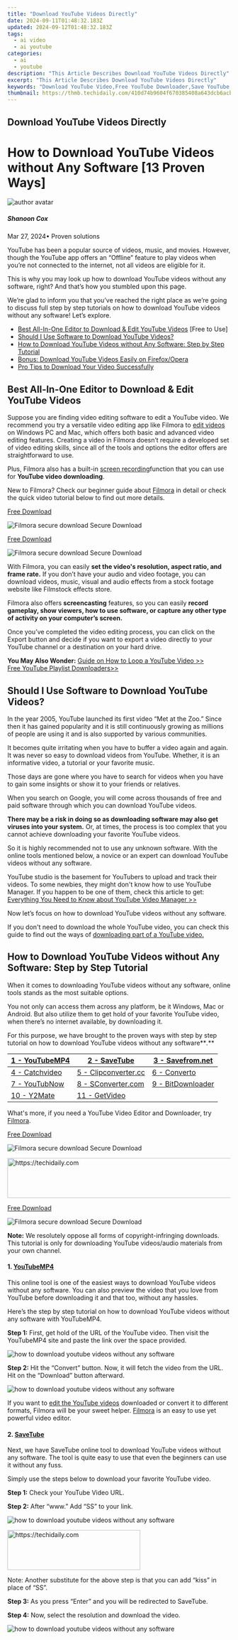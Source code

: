 ```yaml
---
title: "Download YouTube Videos Directly"
date: 2024-09-11T01:48:32.183Z
updated: 2024-09-12T01:48:32.183Z
tags:
  - ai video
  - ai youtube
categories:
  - ai
  - youtube
description: "This Article Describes Download YouTube Videos Directly"
excerpt: "This Article Describes Download YouTube Videos Directly"
keywords: "Download YouTube Video,Free YouTube Downloader,Save YouTube Clips,Extract YouTube Trailers,Get YouTube Content,Export YouTube Streams,Pull YouTube Videos"
thumbnail: https://thmb.techidaily.com/410d74b9604f670385408a643dcb6acbafd048141ccf91d45ea026a8c7847004.jpg
---
```


## Download YouTube Videos Directly

# How to Download YouTube Videos without Any Software \[13 Proven Ways\]

![author avatar](https://images.wondershare.com/filmora/article-images/shannon-cox.jpg)

##### Shanoon Cox

 Mar 27, 2024• Proven solutions

YouTube has been a popular source of videos, music, and movies. However, though the YouTube app offers an “Offline” feature to play videos when you’re not connected to the internet, not all videos are eligible for it.

This is why you may look up how to download YouTube videos without any software, right? And that’s how you stumbled upon this page.

We’re glad to inform you that you’ve reached the right place as we’re going to discuss full step by step tutorials on how to download YouTube videos without any software! Let’s explore.

* [Best All-In-One Editor to Download & Edit YouTube Videos](#best) \[Free to Use\]
* [Should I Use Software to Download YouTube Videos?](#part1)
* [How to Download YouTube Videos without Any Software: Step by Step Tutorial](#part2)
* [Bonus: Download YouTube Videos Easily on Firefox/Opera](#part3)
* [Pro Tips to Download Your Video Successfully](#part4)

## Best All-In-One Editor to Download & Edit YouTube Videos

Suppose you are finding video editing software to edit a YouTube video. We recommend you try a versatile video editing app like Filmora to [edit videos](https://tools.techidaily.com/wondershare/filmora/download/) on Windows PC and Mac, which offers both basic and advanced video editing features. Creating a video in Filmora doesn’t require a developed set of video editing skills, since all of the tools and options the editor offers are straightforward to use.

Plus, Filmora also has a built-in [screen recording](https://tools.techidaily.com/wondershare/filmora/download/)function that you can use for **YouTube video downloading**.

New to Filmora? Check our beginner guide about [Filmora](https://tools.techidaily.com/wondershare/filmora/download/) in detail or check the quick video tutorial below to find out more details.

[Free Download](https://tools.techidaily.com/wondershare/filmora/download/)

![Filmora secure download](https://images.wondershare.com/filmora/images/store/secure.png) Secure Download

[Free Download](https://tools.techidaily.com/wondershare/filmora/download/)

![Filmora secure download](https://images.wondershare.com/filmora/images/store/secure.png) Secure Download

With Filmora, you can easily **set the video's resolution, aspect ratio, and frame rate.** If you don’t have your audio and video footage, you can download videos, music, visual and audio effects from a stock footage website like Filmstock effects store.

Filmora also offers **screencasting** features, so you can easily **record gameplay, show viewers, how to use software, or capture any other type of activity on your computer’s screen.**

Once you’ve completed the video editing process, you can click on the Export button and decide if you want to export a video directly to your YouTube channel or a destination on your hard drive.

**You May Also Wonder:**
[Guide on How to Loop a YouTube Video >>](https://tools.techidaily.com/wondershare/filmora/download/)  
[Free YouTube Playlist Downloaders>>](https://tools.techidaily.com/wondershare/filmora/download/)

## Should I Use Software to Download YouTube Videos?

In the year 2005, YouTube launched its first video “Met at the Zoo.” Since then it has gained popularity and it is still continuously growing as millions of people are using it and is also supported by various communities.

It becomes quite irritating when you have to buffer a video again and again. It was never so easy to download videos from YouTube. Whether, it is an informative video, a tutorial or your favorite music.

Those days are gone where you have to search for videos when you have to gain some insights or show it to your friends or relatives.

When you search on Google, you will come across thousands of free and paid software through which you can download YouTube videos.

**There may be a risk in doing so as downloading software may also get viruses into your system.** Or, at times, the process is too complex that you cannot achieve downloading your favorite YouTube videos.

So it is highly recommended not to use any unknown software. With the online tools mentioned below, a novice or an expert can download YouTube videos without any software.

YouTube studio is the basement for YouTubers to upload and track their videos. To some newbies, they might don't know how to use YouTube Manager. If you happen to be one of them, check this article to get: [Everything You Need to Know about YouTube Video Manager >>](https://tools.techidaily.com/wondershare/filmora/download/)

Now let’s focus on how to download YouTube videos without any software.

If you don't need to download the whole YouTube video, you can check this guide to find out the ways of [downloading part of a YouTube video.](https://tools.techidaily.com/wondershare/filmora/download/)

## How to Download YouTube Videos without Any Software: Step by Step Tutorial

When it comes to downloading YouTube videos without any software, online tools stands as the most suitable options.

You not only can access them across any platform, be it Windows, Mac or Android. But also utilize them to get hold of your favorite YouTube video, when there’s no internet available, by downloading it.

For this purpose, we have brought to the proven ways with step by step tutorial on how to download YouTube videos without any software**_._**

| [1 - YouTubeMP4](#1) | [2 - SaveTube](#2)         | [3 - Savefrom.net](#3)  |
| -------------------- | -------------------------- | ----------------------- |
| [4 - Catchvideo](#4) | [5 - Clipconverter.cc](#5) | [6 - Converto](#6)      |
| [7 - YouTubNow](#7)  | [8 - SConverter.com](#8)   | [9 - BitDownloader](#9) |
| [10 - Y2Mate](#10)   | [11 - GetVideo](#11)       | [](#)                   |

What's more, if you need a YouTube Video Editor and Downloader, try [Filmora](https://tools.techidaily.com/wondershare/filmora/download/).

[Free Download](https://tools.techidaily.com/wondershare/filmora/download/)

![Filmora secure download](https://images.wondershare.com/filmora/images/store/secure.png) Secure Download





<!-- affiliate ads begin -->
<a href="https://unicoeye.pxf.io/c/5597632/2134228/18498" target="_top" id="2134228">
  <img src="//a.impactradius-go.com/display-ad/18498-2134228" border="0" alt="https://techidaily.com" width="728" height="90"/>
</a>
<img height="0" width="0" src="https://unicoeye.pxf.io/i/5597632/2134228/18498" style="position:absolute;visibility:hidden;" border="0" />
<!-- affiliate ads end -->




[Free Download](https://tools.techidaily.com/wondershare/filmora/download/)

![Filmora secure download](https://images.wondershare.com/filmora/images/store/secure.png) Secure Download

**Note:** We resolutely oppose all forms of copyright-infringing downloads. This tutorial is only for downloading YouTube videos/audio materials from your own channel.

#### 1. [YouTubeMP4](https://youtubemp4.to/)

This online tool is one of the easiest ways to download YouTube videos without any software. You can also preview the video that you love from YouTube before downloading it and that too, without any hassles.

Here’s the step by step tutorial on how to download YouTube videos without any software with YouTubeMP4.

**Step 1:** First, get hold of the URL of the YouTube video. Then visit the YouTubeMP4 site and paste the link over the space provided.

![how to download youtube videos without any software](https://images.wondershare.com/filmora/youtubemp4-1.jpg)

**Step 2:** Hit the “Convert” button. Now, it will fetch the video from the URL. Hit on the “Download” button afterward.

![how to download youtube videos without any software](https://images.wondershare.com/filmora/youtubemp4-2.jpg)

If you want to [edit the YouTube videos](https://tools.techidaily.com/wondershare/filmora/download/) downloaded or convert it to different formats, Filmora will be your sweet helper. [Filmora](https://tools.techidaily.com/wondershare/filmora/download/) is an easy to use yet powerful video editor.

#### 2. [SaveTube](https://ssyoutube.com/en33/youtube-video-downloader)

Next, we have SaveTube online tool to download YouTube videos without any software. The tool is quite easy to use that even the beginners can use it without any fuss.

Simply use the steps below to download your favorite YouTube video.

**Step 1:** Check your YouTube Video URL.

**Step 2:** After “www.” Add “SS” to your link.

![how to download youtube videos without any software](https://images.wondershare.com/filmora/savetube-1.jpg)





<!-- affiliate ads begin -->
<a href="https://aligracehair.sjv.io/c/5597632/2135356/19272" target="_top" id="2135356">
  <img src="//a.impactradius-go.com/display-ad/19272-2135356" border="0" alt="https://techidaily.com" width="300" height="90"/>
</a>
<img height="0" width="0" src="https://aligracehair.sjv.io/i/5597632/2135356/19272" style="position:absolute;visibility:hidden;" border="0" />
<!-- affiliate ads end -->




Note: Another substitute for the above step is that you can add “kiss” in place of “SS”.

**Step 3:** As you press “Enter” and you will be redirected to SaveTube.

**Step 4:** Now, select the resolution and download the video.

![how to download youtube videos without any software](https://images.wondershare.com/filmora/savetube-3.jpg)





<!-- affiliate ads begin -->
<span id="1542129">
					<video width="864" height="1152" style="cursor:pointer"
           poster="//a.impactradius-go.com/display-clicktoplayimage/1542129.png"
           onclick="if(!this.playClicked){this.play();this.setAttribute('controls',true);this.playClicked=true;}">
	   <source src="//a.impactradius-go.com/display-ad/16836-1542129">
	   <img src="//a.impactradius-go.com/display-clicktoplayimage/1542129.png" style="border: none; height: 100%; width: 100%; object-fit: contain">
	</video>
	<div style="width:540px;text-align:center"><a href="javascript:window.open(decodeURIComponent('https%3A%2F%2F25home.pxf.io%2Fc%2F5597632%2F1542129%2F16836'), '_blank');void(0);">Click here</a></div>
</span>
<img height="0" width="0" src="https://imp.pxf.io/i/5597632/1542129/16836" style="position:absolute;visibility:hidden;" border="0" />
<!-- affiliate ads end -->




If you want to edit downloaded videos or convert it to different formats, Filmora will be you sweet helper. Filmora is an easy to use yet powerful video editor.

#### 3. [Savefrom.net](https://en.savefrom.net/1-youtube-video-downloader-430/)

Savefrom.net is yet another free tool with which you can directly download YouTube videos.

It also supports websites like Daily Motion, Facebook and Vimeo.

This is one of the best things you will come across. By using Savefrom.net helper add-ons you can easily download YouTube videos.

**Step 1:** Just add the plugin to your web browser. Visit the official site and tap Add to Chrome, then under your videos, you can see the download button.

![how to download youtube videos without any software](https://images.wondershare.com/filmora/savefromnet-1.jpg)





<!-- affiliate ads begin -->
<a href="https://ephamedtechinc.pxf.io/c/5597632/2120862/26400?prodsku=Saturn" target="_top" id="2120862">
  <img src="//a.impactradius-go.com/display-ad/26400-2120862" border="0" alt="https://techidaily.com" width="728" height="90"/>
</a>
<img height="0" width="0" src="https://ephamedtechinc.pxf.io/i/5597632/2120862/26400?prodsku=Saturn" style="position:absolute;visibility:hidden;" border="0" />
<!-- affiliate ads end -->




**Step 2:** Once you have installed the plugin, restart the browser for seeing the Download button.

![how to download youtube videos without any software](https://images.wondershare.com/filmora/savefromnet-2.jpg)

If you want to edit downloaded videos or convert it to different formats, Filmora will be your sweet helper. Filmora is an easy to use yet powerful video editor.

Try Filmora to Download and Edit YouTube Video for Free!

[**Filmora YouTube Video Editor**](https://tools.techidaily.com/wondershare/filmora/download/) is an expert in creating and editing videos for all YouTubers. You can use the built-in screen recorder to download YouTube videos and add cool visual effects and popular emojis to re-edit your video. Then you can upload to YouTube directly and gain more views!

[Download and Edit YouTube Videos](https://tools.techidaily.com/wondershare/filmora/download/) [Download and Edit YouTube Videos](https://tools.techidaily.com/wondershare/filmora/download/) [Download and Edit YouTube Videos](https://tools.techidaily.com/wondershare/filmora/download/) [Learn More >](https://tools.techidaily.com/wondershare/filmora/download/)

#### 4. [Catchvideo](https://catchvideo.net/)

Last but not least, you can also make use of Catchvideo. It is one of the best online Youtube video downloading websites. For using this, you will have to follow the steps mentioned below:

**Step 1:** Copy the URL of the video to be downloaded.

**Step 2:** Paste the URL into the site's bar.

**Step 3:** Select the video quality.

![how to download youtube videos without any software](https://images.wondershare.com/filmora/catchvideo-3.jpg)

**Step 4:** On top of the page, you will be seeing the Quick Download button, press that or Press Catch.

If you want to edit downloaded videos or convert it to different formats, Filmora will be you sweet helper. Filmora is an easy to use yet powerful video editor.

#### 5. [Clipconverter.cc](https://www.clipconverter.cc/)

Clipconverter.cc to help you download the Youtube videos without much ado. With the help of this tool, you can also convert the “to be downloaded” file in other formats too.

You simply need to follow the tutorial below to download YouTube videos without any software.

**Step 1:** Check your YouTube Video URL.

![how to download youtube videos without any software](https://images.wondershare.com/filmora/clipconverter-1.jpg)

**Step 2:** Copy and Paste it in ClipConvertor.cc

**Step 3:** You can easily select the format in which you want your video to be downloaded. It can be AVI, M4A or even MP3 (as you can see in the screenshot above). After you have chosen the format, click on Continue.

![how to download youtube videos without any software](https://images.wondershare.com/filmora/clipconverter-3.jpg)





<!-- affiliate ads begin -->
<a href="https://aligracehair.sjv.io/c/5597632/2135369/19272" target="_top" id="2135369">
  <img src="//a.impactradius-go.com/display-ad/19272-2135369" border="0" alt="https://techidaily.com" width="300" height="90"/>
</a>
<img height="0" width="0" src="https://aligracehair.sjv.io/i/5597632/2135369/19272" style="position:absolute;visibility:hidden;" border="0" />
<!-- affiliate ads end -->




**Step 4:** Now you can select the resolution in which the file has to be downloaded and press Start.

![how to download youtube videos without any software](https://images.wondershare.com/filmora/clipconverter-4.jpg)

**Step 5:** Press Download

![how to download youtube videos without any software](https://images.wondershare.com/filmora/clipconverter-5.jpg)

If you want to edit downloaded videos or convert it to different formats, Filmora will be your sweet helper. Filmora is an easy to use yet powerful video editor.

[Free Download](https://tools.techidaily.com/wondershare/filmora/download/)

![Filmora secure download](https://images.wondershare.com/filmora/images/store/secure.png) Secure Download

[Free Download](https://tools.techidaily.com/wondershare/filmora/download/)

![Filmora secure download](https://images.wondershare.com/filmora/images/store/secure.png) Secure Download





<!-- affiliate ads begin -->
<span id="1531879">
					<video width="864" height="1536" style="cursor:pointer"
           poster="//a.impactradius-go.com/display-clicktoplayimage/1531879.png"
           onclick="if(!this.playClicked){this.play();this.setAttribute('controls',true);this.playClicked=true;}">
	   <source src="//a.impactradius-go.com/display-ad/16446-1531879">
	   <img src="//a.impactradius-go.com/display-clicktoplayimage/1531879.png" style="border: none; height: 100%; width: 100%; object-fit: contain">
	</video>
	<div style="width:540px;text-align:center"><a href="javascript:window.open(decodeURIComponent('https%3A%2F%2Flaganoo.pxf.io%2Fc%2F5597632%2F1531879%2F16446'), '_blank');void(0);">Click here</a></div>
</span>
<img height="0" width="0" src="https://imp.pxf.io/i/5597632/1531879/16446" style="position:absolute;visibility:hidden;" border="0" />
<!-- affiliate ads end -->




#### 6. [Converto](https://www.converto.io/en)

Holding the 3rd spot, Converto is the next online tool to download YouTube videos without any software. It not only enables you to download your favorite YouTube videos. But, you can also watch or listen to them over your mobile devices as per your needs.

With this tool, you can easily download your YouTube video into MP4, MP3 or GIF file format.

Moreover, with an easy to perform the process, you can seamlessly download videos in the said file formats, that too, in high quality.

What’s more? Well, this tool offers you the functionality to edit filename, ID3 tags prior to downloading the file.

Furthermore, you can even select the output quality of the YouTube video with the help of the ‘Settings’ button.

Let’s understand how to download YouTube videos without any software with Converto.

**Step 1:** Head to YouTube and copy the URL of the video. Now, on the Converto website, paste the link into the conversion box.

**Step 2:** Next, select the file format for the downloaded file, for instance, MP4 and then hit the “Convert” button.

![how to download youtube videos without any software](https://images.wondershare.com/filmora/converto-2.jpg)





<!-- affiliate ads begin -->
<a href="https://aligracehair.sjv.io/c/5597632/2135368/19272" target="_top" id="2135368">
  <img src="//a.impactradius-go.com/display-ad/19272-2135368" border="0" alt="https://techidaily.com" width="250" height="90"/>
</a>
<img height="0" width="0" src="https://aligracehair.sjv.io/i/5597632/2135368/19272" style="position:absolute;visibility:hidden;" border="0" />
<!-- affiliate ads end -->




**Step 3:** Lastly, hit on the ‘Click here’ link and you’re YouTube video will be download to your device storage.

If you want to edit downloaded videos or convert it to different formats, Filmora will be you sweet helper. Filmora is an easy to use yet powerful video editor.

![filmora box](https://images.wondershare.com/filmora/banner/filmora-latest-product-box.png)

Filmora Video Editor

#### Create AI-Generated Video with [Filmora](https://tools.techidaily.com/wondershare/filmora/download/)

Filmora Discord video editor offers a ChatGPT plug-in and AI tools to enhance your creative vision. Make your idea into reality.

[Try It Free](https://tools.techidaily.com/wondershare/filmora/download/) [Try It Free](https://tools.techidaily.com/wondershare/filmora/download/) [Try It Free](https://tools.techidaily.com/wondershare/filmora/download/) [Learn More >](https://tools.techidaily.com/wondershare/filmora/download/)

#### 7. [YouTubNow](https://savesubs.com/sites/download-youtubnow-videos)

A yet another interesting online tool to download YouTube videos without any software is YouTubNow. With this tool, you can download videos and have the privilege to convert them to a soundtrack (supported file formats for conversion are MP3, M4A and WebM).

Moreover, it enables you to watch movies, sports videos available on YouTube, or even listen to music, right from the interface of the site.

Now, if you don’t have access to the URL of the YouTube video, simply search for the video's name. It will bring up all related results quickly.

Here’s a quick stepwise tutorial on downloading YouTube videos without any software with YouTubNow.

**Step 1:** Visit the YouTubNow website and then paste the YouTube video URL into the input box.

**Note:** Alternatively, punch in the name of the YouTube video and hit “Search”. It will bring up all the relevant results from YouTube. Simply pick the required video and proceed further.

**Step 2:** Next, from the drop-down menu available besides the video thumbnail, opt for the file format you require, say, MP4\. Lastly, push the “Download” button and within a short span of time, YouTube video will be downloaded to your storage.

![how to download youtube videos without any software](https://images.wondershare.com/filmora/youtubnow-2.jpg)





<!-- affiliate ads begin -->
<a href="https://aidotcom.pxf.io/c/5597632/2129043/19576" target="_top" id="2129043">
  <img src="//a.impactradius-go.com/display-ad/19576-2129043" border="0" alt="https://techidaily.com" width="728" height="90"/>
</a>
<img height="0" width="0" src="https://aidotcom.pxf.io/i/5597632/2129043/19576" style="position:absolute;visibility:hidden;" border="0" />
<!-- affiliate ads end -->




If you want to edit downloaded videos or convert it to different formats, Filmora will be your sweet helper. Filmora is an easy to use yet powerful video editor.

#### 8. [SConverter.com](https://sconverter.com)

When it comes to downloading YouTube videos without any software, SConverter.com is one of the best online tools. This can help you get your video downloaded and converted to the common formats.

It works and provides you the best results without compromising the quality. Along with offering free service, it lets you download unlimited videos. This is one of the best options to have when you wish to download YouTube videos without any software.

Here is how it works.

**Step 1:** Firstly, visit the YouTube website and play the song/video/movie that you wish to download. While the video is playing, tap on the address bar and the URL of the video will get highlighted as blue. Copy that link now.

![how to download youtube videos without any software](https://images.wondershare.com/filmora/sconverter-1.jpg)





<!-- affiliate ads begin -->
<a href="https://bluettius.sjv.io/c/5597632/2139107/17108" target="_top" id="2139107">
  <img src="//a.impactradius-go.com/display-ad/17108-2139107" border="0" alt="https://techidaily.com" width="250" height="90"/>
</a>
<img height="0" width="0" src="https://bluettius.sjv.io/i/5597632/2139107/17108" style="position:absolute;visibility:hidden;" border="0" />
<!-- affiliate ads end -->




**Step 2:** Now, go to the SConverter.com website and paste the link on the provided space for it. Hit on “Start” right after pasting the link given just beside the box.

![how to download youtube videos without any software](https://images.wondershare.com/filmora/sconverter-2.jpg)

**Step 3:** You will notice the list of resolution options as well as formats. Choose a suitable one and hit “Download”.

![how to download youtube videos without any software](https://images.wondershare.com/filmora/sconverter-3.jpg)





<!-- affiliate ads begin -->
<a href="https://aligracehair.sjv.io/c/5597632/2115937/19272" target="_top" id="2115937">
  <img src="//a.impactradius-go.com/display-ad/19272-2115937" border="0" alt="https://techidaily.com" width="728" height="90"/>
</a>
<img height="0" width="0" src="https://aligracehair.sjv.io/i/5597632/2115937/19272" style="position:absolute;visibility:hidden;" border="0" />
<!-- affiliate ads end -->




**Step 4:** From the pop-up that comes, you can choose from the two options namely, “Fast Download” and “Direct Link”. The downloading will be initiated now and you are good to go.

![how to download youtube videos without any software](https://images.wondershare.com/filmora/sconverter-4.jpg)

If you want to edit downloaded videos or convert it to different formats, Filmora will be you sweet helper. Filmora is an easy to use yet powerful video editor.

#### 9. [BitDownloader – Free Online Video Downloader](https://bitdownloader.com)

The next YouTube downloader is by BitDownloader.

This online medium lets the users downloading videos not just from YouTube but other websites too like Vimeo, Facebook, Instagram, etc.

Also, if you want a video without sound, this online downloader has the option for the same too.

This free website is completely safe and reliable to use and you can easily get your favorite video with you when your priority is to download YouTube videos without any software.

Let’s get to know about how you can download YouTube videos with BitDownloader.

**Step 1:** There is little to no dissimilarity that has the steps of this tool and the aforementioned one. Just visit YouTube to get the link of the video copied as the first step.

**Step 2:** Now, get to the official website of this online platform and paste the link in the search box. Either press the Enter key on keyboard or tap the “Download” button.

![how to download youtube videos without any software](https://images.wondershare.com/filmora/bitdownloader.jpg)





<!-- affiliate ads begin -->
<a href="https://wigfever.sjv.io/c/5597632/2014853/22899" target="_top" id="2014853">
  <img src="//a.impactradius-go.com/display-ad/22899-2014853" border="0" alt="https://techidaily.com" width="320" height="90"/>
</a>
<img height="0" width="0" src="https://wigfever.sjv.io/i/5597632/2014853/22899" style="position:absolute;visibility:hidden;" border="0" />
<!-- affiliate ads end -->




**Step 3:** Multiple formats and quality for the videos will be shown to you. You can right-click on the “Download” button and select “Save As/Download” to get the video.

![how to download youtube videos without any software](https://images.wondershare.com/filmora/bitdownloader-3.jpg)





<!-- affiliate ads begin -->
<a href="https://wigfever.sjv.io/c/5597632/2005184/22899" target="_top" id="2005184">
  <img src="//a.impactradius-go.com/display-ad/22899-2005184" border="0" alt="https://techidaily.com" width="300" height="90"/>
</a>
<img height="0" width="0" src="https://wigfever.sjv.io/i/5597632/2005184/22899" style="position:absolute;visibility:hidden;" border="0" />
<!-- affiliate ads end -->




If you want to edit downloaded videos or convert it to different formats, Filmora will be your sweet helper. Filmora is an easy to use yet powerful video editor.

#### 10. [Y2Mate YouTube Download](https://en.y2mate.is/134/)

Here is the next downloader tool that can assist you in getting the download job done. This tool claims to have an ad-free experience and allow you to download unlimited videos. Numerous quality presets and formats are provided on this website.

All in all, it can be considered one of the convenient ways to download YouTube videos sans software.

**Step 1:** To start, get the URL of the video in your download wish-list from YouTube.

**Step 2:** Once you copy the link, open YouTube Download in another tab and paste the link followed by tapping on “Search”.

**Step 3:** A few options for quality and resolution will be listed. Tap on “Generate Link” beside the suitable option.

![y2mate](https://images.wondershare.com/filmora/article-images/2022/12/y2mate-online-downloader.jpg)





<!-- affiliate ads begin -->
<a href="https://bluettiit.sjv.io/c/5597632/2114265/17093" target="_top" id="2114265">
  <img src="//a.impactradius-go.com/display-ad/17093-2114265" border="0" alt="https://techidaily.com" width="728" height="90"/>
</a>
<img height="0" width="0" src="https://bluettiit.sjv.io/i/5597632/2114265/17093" style="position:absolute;visibility:hidden;" border="0" />
<!-- affiliate ads end -->




**Step 4:** Lastly, hit on “Download” and you will get your video.

If you want to edit downloaded videos or convert it to different formats, Filmora will be you sweet helper. Filmora is an easy to use yet powerful video editor.

#### 11. [GetVideo](https://getvideo.tv/)

The last that we would like to introduce when you have to download YouTube videos without software will be GetVideo.

As the name suggests, you can easily get your video and in the formats including MP4, WEBM, 3GPP, etc. 480p, HD, Full HD, and Ultra HD are supported with this online downloader.

With the help of this tool, you will get your video in no minutes.

**Step 1:** Start with opening YouTube on your PC. Then, go for the video clip to be downloaded and copy the URL showing in the address bar.

**Step 2:** Now, go to this online video downloader’s website and paste the same link in the box.

![how to download youtube videos without any software](https://images.wondershare.com/filmora/get-video-2.jpg)

**Step 3:** Tap on “Download” and you will be able to see the quality option. Next, tap on “Download Video” and that is about it.

![how to download youtube videos without any software](https://images.wondershare.com/filmora/get-video-3.jpg)





<!-- affiliate ads begin -->
<a href="https://aligracehair.sjv.io/c/5597632/2115941/19272" target="_top" id="2115941">
  <img src="//a.impactradius-go.com/display-ad/19272-2115941" border="0" alt="https://techidaily.com" width="125" height="90"/>
</a>
<img height="0" width="0" src="https://aligracehair.sjv.io/i/5597632/2115941/19272" style="position:absolute;visibility:hidden;" border="0" />
<!-- affiliate ads end -->




If you want to edit downloaded videos or convert it to different formats, Filmora will be your sweet helper. [Filmora](https://tools.techidaily.com/wondershare/filmora/download/) is an easy to use yet powerful video editor.

[Free Download](https://tools.techidaily.com/wondershare/filmora/download/)

![Filmora secure download](https://images.wondershare.com/filmora/images/store/secure.png) Secure Download

[Free Download](https://tools.techidaily.com/wondershare/filmora/download/)

![Filmora secure download](https://images.wondershare.com/filmora/images/store/secure.png) Secure Download

**You may also like:** [YouTube Outro Complete Guide \[+Best Makers & Free Templates\] >>](https://tools.techidaily.com/wondershare/filmora/download/)





<!-- affiliate ads begin -->
<span id="1982462">
					<video width="576" height="240" style="cursor:pointer"
           poster="//a.impactradius-go.com/display-clicktoplayimage/1982462.png"
           onclick="if(!this.playClicked){this.play();this.setAttribute('controls',true);this.playClicked=true;}">
	   <source src="//a.impactradius-go.com/display-ad/22993-1982462">
	   <img src="//a.impactradius-go.com/display-clicktoplayimage/1982462.png" style="border: none; height: 100%; width: 100%; object-fit: contain">
	</video>
	<div style="width:360px;text-align:center"><a href="javascript:window.open(decodeURIComponent('https%3A%2F%2Fhomestyler.sjv.io%2Fc%2F5597632%2F1982462%2F22993'), '_blank');void(0);">Click here</a></div>
</span>
<img height="0" width="0" src="https://imp.pxf.io/i/5597632/1982462/22993" style="position:absolute;visibility:hidden;" border="0" />
<!-- affiliate ads end -->




## Bonus: Download YouTube Videos Easily on Firefox/Opera

Without installing any software, you can also use add-ons for downloading YouTube videos without any software.





<!-- affiliate ads begin -->
<a href="https://ephamedtechinc.pxf.io/c/5597632/2137214/26400" target="_top" id="2137214">
  <img src="//a.impactradius-go.com/display-ad/26400-2137214" border="0" alt="https://techidaily.com" width="728" height="90"/>
</a>
<img height="0" width="0" src="https://ephamedtechinc.pxf.io/i/5597632/2137214/26400" style="position:absolute;visibility:hidden;" border="0" />
<!-- affiliate ads end -->




### For Firefox

**Step 1:** Click on the green download button, and your extension will be downloaded.

![how to download youtube videos without any software for firefox](https://images.wondershare.com/filmora/youtube-download-firefox.jpg)

**Step 2:** Now, whenever you select the video on YouTube, a download button will appear, and click on that and your video will be downloaded.

**Step 3:** After clicking on the download, you can choose the format in which you want your video to be downloaded.





<!-- affiliate ads begin -->
<a href="https://appsumo.8odi.net/c/5597632/2137380/7443" target="_top" id="2137380">
  <img src="//a.impactradius-go.com/display-ad/7443-2137380" border="0" alt="https://techidaily.com" width="728" height="90"/>
</a>
<img height="0" width="0" src="https://appsumo.8odi.net/i/5597632/2137380/7443" style="position:absolute;visibility:hidden;" border="0" />
<!-- affiliate ads end -->




### For Opera

**Step 1:** To install the add-on, click download/Add to Opera.

![how to download youtube videos without any software for opera](https://images.wondershare.com/filmora/youtube-download-opera.jpg)

**Step 2:** Go to the video which has to be downloaded.

**Step 3:** You will see, download button under the video.

**Step 4:** Now choose the format in which you want your video to be downloaded and continue.

**You may also like:** [10 Best Free Outro Makers Online to Create Perfect Outro Templates >>](https://tools.techidaily.com/wondershare/filmora/download/)

## Pro Tips to Download Your Video Successfully

**Tip 1: Stable Network Connectivity**

Connecting your PC/device to a stable Wi-Fi network source, while downloading the video, ensures proper connectivity between your PC/device and the server.

**Tip 2: Inspect for bloatware/crapware being pushed along**

Ensure not to use any of the tools that push unwanted crapware along with downloading the video. Therefore, inspecting a lil’ more about the online YouTube Downloader tool is recommended. You can rely on the aforementioned tools as they do not push bloatware along with the requested video.

**Tip 3: Feasibility across devices**

When you’re in a situation where you can access a computer immediately, you can always make use of the aforementioned online tools over your smartphone devices to download the desired YouTube video.

 **Read More to Get :** [How to Reverse Search a Video >>](https://tools.techidaily.com/wondershare/filmora/download/)





<!-- affiliate ads begin -->
<a href="https://aidotcom.pxf.io/c/5597632/2129042/19576" target="_top" id="2129042">
  <img src="//a.impactradius-go.com/display-ad/19576-2129042" border="0" alt="https://techidaily.com" width="300" height="90"/>
</a>
<img height="0" width="0" src="https://aidotcom.pxf.io/i/5597632/2129042/19576" style="position:absolute;visibility:hidden;" border="0" />
<!-- affiliate ads end -->




## Final Verdict

So that was all about how to download YouTube videos without any software. With this comprehensive information, we’re now positive that you no longer have to worry about how to download YouTube videos without any software**_._**

At last, if you’ve liked our efforts please share this post with your friends or family. Or, if you have any queries, please feel free to comment below! Happy Downloading!

![author avatar](https://images.wondershare.com/filmora/article-images/shannon-cox.jpg)





<!-- affiliate ads begin -->
<a href="https://wigfever.sjv.io/c/5597632/2014851/22899" target="_top" id="2014851">
  <img src="//a.impactradius-go.com/display-ad/22899-2014851" border="0" alt="https://techidaily.com" width="728" height="90"/>
</a>
<img height="0" width="0" src="https://wigfever.sjv.io/i/5597632/2014851/22899" style="position:absolute;visibility:hidden;" border="0" />
<!-- affiliate ads end -->




Shanoon Cox

Shanoon Cox is a writer and a lover of all things video.

Follow @Shanoon Cox


<ins class="adsbygoogle"
     style="display:block"
     data-ad-format="autorelaxed"
     data-ad-client="ca-pub-7571918770474297"
     data-ad-slot="1223367746"></ins>



<ins class="adsbygoogle"
     style="display:block"
     data-ad-client="ca-pub-7571918770474297"
     data-ad-slot="8358498916"
     data-ad-format="auto"
     data-full-width-responsive="true"></ins>

<span class="atpl-alsoreadstyle">Also read:</span>
<div><ul>
<li><a href="https://extra-tips.techidaily.com/new-anatomy-of-hand-tracking-techniques-and-types/"><u>[New] Anatomy Of Hand Tracking Techniques and Types</u></a></li>
<li><a href="https://facebook-video-content.techidaily.com/new-clearing-the-path-free-facebook-videos-from-interruptions-for-2024/"><u>[New] Clearing the Path Free Facebook Videos From Interruptions for 2024</u></a></li>
<li><a href="https://youtube-zero.techidaily.com/ancing-to-the-tune-youtubes-hottest-music-video-responses-23/"><u>[New] Dancing to the Tune YouTube's Hottest Music Video Responses, '23</u></a></li>
<li><a href="https://youtube-zero.techidaily.com/igital-dominion-1-to-10-most-watched-youtube-videos-in-a-day-for-2024/"><u>[New] Digital Dominion #1 to #10 Most Watched YouTube Videos in a Day for 2024</u></a></li>
<li><a href="https://youtube-zero.techidaily.com/ree-and-paid-video-game-opening-mastery-rank-the-best-of-yt-makers/"><u>[New] Free & Paid Video Game Opening Mastery Rank the Best of YT Makers</u></a></li>
<li><a href="https://youtube-zero.techidaily.com/rom-newbie-to-pro-your-complete-guide-to-creator-studio-for-2024/"><u>[New] From Newbie to Pro Your Complete Guide to Creator Studio for 2024</u></a></li>
<li><a href="https://snapchat-videos.techidaily.com/new-from-novice-to-pro-a-guide-for-using-snapchat-for-businesses-for-2024/"><u>[New] From Novice to Pro A Guide for Using Snapchat for Businesses for 2024</u></a></li>
<li><a href="https://youtube-zero.techidaily.com/n-2024-enhancing-video-content-top-formats-on-youtube/"><u>[New] In 2024, Enhancing Video Content Top Formats on YouTube</u></a></li>
<li><a href="https://youtube-zero.techidaily.com/n-2024-flawless-soundscapes-in-the-world-of-social-media-videos/"><u>[New] In 2024, Flawless Soundscapes in the World of Social Media Videos</u></a></li>
<li><a href="https://instagram-videos.techidaily.com/new-instagram-stories-unseen-aspects-revealed-for-2024/"><u>[New] Instagram Stories Unseen Aspects Revealed for 2024</u></a></li>
<li><a href="https://youtube-zero.techidaily.com/trategic-timestamp-use-for-increased-youtube-traction/"><u>[New] Strategic Timestamp Use for Increased YouTube Traction</u></a></li>
<li><a href="https://youtube-zero.techidaily.com/he-youtuber-revolutionary-jake-pauls-content-conquest/"><u>[New] The YouTuber Revolutionary Jake Paul's Content Conquest</u></a></li>
<li><a href="https://youtube-zero.techidaily.com/ransform-your-youtube-sign-up-rate-learn-anime-subscribe-buttons-in-filmora-for-2024/"><u>[New] Transform Your YouTube Sign-Up Rate - Learn Anime Subscribe Buttons in Filmora for 2024</u></a></li>
<li><a href="https://youtube-zero.techidaily.com/nleash-creative-filmmaking-youtube-guides-and-extras/"><u>[New] Unleash Creative Filmmaking YouTube Guides & Extras</u></a></li>
<li><a href="https://youtube-zero.techidaily.com/tilizing-continuous-lights-for-comfortable-filming-for-2024/"><u>[New] Utilizing Continuous Lights for Comfortable Filming for 2024</u></a></li>
<li><a href="https://youtube-zero.techidaily.com/ed-2024-approved-creative-vanguard-audio-visual-convergence/"><u>[Updated] 2024 Approved Creative Vanguard Audio-Visual Convergence</u></a></li>
<li><a href="https://digital-screen-recording.techidaily.com/updated-2024-approved-from-scenes-to-screenings-filming-across-os-ecosystems/"><u>[Updated] 2024 Approved From Scenes to Screenings Filming Across OS Ecosystems</u></a></li>
<li><a href="https://youtube-zero.techidaily.com/ed-2024-approved-optimal-media-transfer-top-free-youtube-mp3-apps-revealed/"><u>[Updated] 2024 Approved Optimal Media Transfer Top Free YouTube-MP3 Apps Revealed</u></a></li>
<li><a href="https://youtube-zero.techidaily.com/ed-2024-approved-rapid-rise-to-affiliate-hit-the-pivotal-10000-view-mark/"><u>[Updated] 2024 Approved Rapid Rise to Affiliate Hit the Pivotal 10,000 View Mark</u></a></li>
<li><a href="https://youtube-zero.techidaily.com/ed-crafting-a-memorable-channel-presence-with-imagery-for-2024/"><u>[Updated] Crafting a Memorable Channel Presence with Imagery for 2024</u></a></li>
<li><a href="https://visual-screen-recording.techidaily.com/updated-easy-window-recorder-w10-edition/"><u>[Updated] Easy Window Recorder - W10 Edition</u></a></li>
<li><a href="https://youtube-zero.techidaily.com/ed-effortlessly-add-youtube-videos-to-google-slate-decks/"><u>[Updated] Effortlessly Add YouTube Videos to Google Slate Decks</u></a></li>
<li><a href="https://youtube-zero.techidaily.com/ed-elevate-your-mobile-surfing-with-these-top-7-blockers/"><u>[Updated] Elevate Your Mobile Surfing with These Top 7 Blockers</u></a></li>
<li><a href="https://youtube-zero.techidaily.com/ed-exploiting-youtubes-creative-commons-in-media-making-for-2024/"><u>[Updated] Exploiting YouTube's Creative Commons in Media Making for 2024</u></a></li>
<li><a href="https://youtube-zero.techidaily.com/ed-how-to-flip-your-video-collection-in-a-flash/"><u>[Updated] How to Flip Your Video Collection in a Flash</u></a></li>
<li><a href="https://video-capture.techidaily.com/updated-in-2024-bestiary-of-top-ps2-emulators-running-on-iphones/"><u>[Updated] In 2024, Bestiary of Top PS2 Emulators Running on iPhones</u></a></li>
<li><a href="https://youtube-zero.techidaily.com/ed-in-2024-crafting-a-hit-on-youtube-name-generation-insights/"><u>[Updated] In 2024, Crafting a Hit on YouTube Name Generation Insights</u></a></li>
<li><a href="https://youtube-zero.techidaily.com/ed-in-2024-essential-game-streamers-for-your-watchlist/"><u>[Updated] In 2024, Essential Game Streamers for Your Watchlist</u></a></li>
<li><a href="https://visual-screen-recording.techidaily.com/updated-in-2024-fbx-gaming-record-your-adventure/"><u>[Updated] In 2024, FBX Gaming Record Your Adventure</u></a></li>
<li><a href="https://youtube-zero.techidaily.com/ed-in-2024-thumbnail-artistry-for-engaging-youtube-channels/"><u>[Updated] In 2024, Thumbnail Artistry for Engaging YouTube Channels</u></a></li>
<li><a href="https://instagram-clips.techidaily.com/updated-in-2024-your-guide-to-stellar-igtv-talent/"><u>[Updated] In 2024, Your Guide to Stellar IGTV Talent</u></a></li>
<li><a href="https://youtube-zero.techidaily.com/approved-how-to-wipe-your-youtube-watch-later-playlist-cleanly/"><u>2024 Approved How-To Wipe Your YouTube Watch Later Playlist Cleanly</u></a></li>
<li><a href="https://screen-recording.techidaily.com/2024-approved-innovative-approaches-to-integrating-vocal-elements-into-video-storytelling/"><u>2024 Approved Innovative Approaches to Integrating Vocal Elements Into Video Storytelling</u></a></li>
<li><a href="https://extra-skills.techidaily.com/2024-approved-mastering-the-essentials-a-comprehensive-guide-to-telegram-web-usage/"><u>2024 Approved Mastering the Essentials A Comprehensive Guide to Telegram Web Usage</u></a></li>
<li><a href="https://extra-skills.techidaily.com/2024-approved-photoshop-wizardry-for-bending-photos/"><u>2024 Approved Photoshop Wizardry for Bending Photos</u></a></li>
<li><a href="https://youtube-zero.techidaily.com/approved-professional-level-youtube-content-via-adobe-premiere/"><u>2024 Approved Professional-Level YouTube Content via Adobe Premiere</u></a></li>
<li><a href="https://phone-solutions.techidaily.com/android-call-history-recovery-recover-deleted-call-logs-from-xiaomi-by-fonelab-android-recover-call-logs/"><u>Android Call History Recovery - recover deleted call logs from Xiaomi</u></a></li>
<li><a href="https://solve-helper.techidaily.com/1725289024562-androidios-winxvideo-ai/"><u>Android/iOS 전자화에서 Winxvideo AI를 확실하게 다운로드: 미디어 검색을 위한 도구</u></a></li>
<li><a href="https://win-solutions.techidaily.com/beat-the-glitch-uncover-the-best-ways-to-resolve-stray-not-launching-issues/"><u>Beat the Glitch: Uncover the Best Ways to Resolve Stray Not Launching Issues</u></a></li>
<li><a href="https://buynow-info.techidaily.com/budget-friendly-ultra-hd-4k-hisense-50h8f-television-experience-and-analysis/"><u>Budget-Friendly Ultra HD 4K Hisense 50H8F Television Experience and Analysis</u></a></li>
<li><a href="https://youtube-zero.techidaily.com/ing-successful-youtube-collaborations-step-by-step/"><u>Building Successful YouTube Collaborations Step by Step</u></a></li>
<li><a href="https://youtube-zero.techidaily.com/ring-coziness-ideal-winter-scenes-for-yt-video/"><u>Capturing Coziness Ideal Winter Scenes for YT Video</u></a></li>
<li><a href="https://youtube-zero.techidaily.com/chic-and-agile-commuting-solution-with-swagtrn-swagger-electric-scooter-analysis/"><u>Chic and Agile Commuting Solution with Swagtrn Swagger Electric Scooter Analysis</u></a></li>
<li><a href="https://graphic-issues.techidaily.com/display-system-init-issues/"><u>Display System Init Issues</u></a></li>
<li><a href="https://buynow-help.techidaily.com/explore-nature-with-nikons-waterproof-w100/"><u>Explore Nature with Nikon's Waterproof W100</u></a></li>
<li><a href="https://android-transfer.techidaily.com/in-2024-how-to-transfer-photos-from-oppo-a78-to-samsung-galaxy-s21-ultra-drfone-by-drfone-transfer-from-android-transfer-from-android/"><u>In 2024, How to Transfer Photos From Oppo A78 to Samsung Galaxy S21 Ultra | Dr.fone</u></a></li>
<li><a href="https://extra-support.techidaily.com/in-2024-maximizing-screen-space-the-art-of-close-up-views/"><u>In 2024, Maximizing Screen Space The Art of Close Up Views</u></a></li>
<li><a href="https://youtube-zero.techidaily.com/24-top-10-freefire-game-hacks-for-youtube-gamers/"><u>In 2024, Top 10 FreeFire Game Hacks for YouTube Gamers</u></a></li>
<li><a href="https://youtube-zero.techidaily.com/24-top-vloggers-dreaded-fears-and-victory-strategies/"><u>In 2024, Top Vloggers' Dreaded Fears and Victory Strategies</u></a></li>
<li><a href="https://youtube-zero.techidaily.com/ing-lane-the-funniest-youtubers-for-a-good-time-for-2024/"><u>Laughing Lane The Funniest YouTubers for a Good Time for 2024</u></a></li>
<li><a href="https://hardware-tips.techidaily.com/navigating-the-world-of-high-performance-computing-with-expertise-from-toms-hardware/"><u>Navigating the World of High-Performance Computing with Expertise From Tom's Hardware</u></a></li>
<li><a href="https://youtube-zero.techidaily.com/ating-youtubes-profit-maze/"><u>Navigating YouTube's Profit Maze</u></a></li>
<li><a href="https://win11-tips.techidaily.com/novices-guide-to-easy-use-of-windows-accessibility/"><u>Novices' Guide to Easy Use of Windows Accessibility</u></a></li>
<li><a href="https://fox-http.techidaily.com/perfecting-presentation-adding-textures-to-your-project/"><u>Perfecting Presentation Adding Textures to Your Project</u></a></li>
<li><a href="https://youtube-zero.techidaily.com/by-step-guide-to-crafting-striking-youtube-thumbnails-mac-edition/"><u>Step by Step Guide to Crafting Striking YouTube Thumbnails - Mac Edition</u></a></li>
<li><a href="https://youtube-zero.techidaily.com/into-wealthy-creator-land-via-youtube-shorts-revenue-for-2024/"><u>Step Into Wealthy Creator Land via YouTube Shorts Revenue for 2024</u></a></li>
<li><a href="https://youtube-zero.techidaily.com/egic-tagging-for-skyrocketing-youtube-statistics/"><u>Strategic Tagging for Skyrocketing YouTube Statistics</u></a></li>
<li><a href="https://ai-vdieo-software.techidaily.com/the-videos-you-record-with-your-phone-often-dont-last-very-long-which-makes-it-a-bit-difficult-to-tell-the-entire-story-of-the-scene-you-captured-thats-why-/"><u>The Videos You Record with Your Phone Often Dont Last Very Long, Which Makes It a Bit Difficult to Tell the Entire Story of the Scene You Captured. Thats Why in This Article We Are Going to Present</u></a></li>
<li><a href="https://youtube-zero.techidaily.com/ph-over-ten-common-vlogging-worries/"><u>Triumph Over Ten Common Vlogging Worries</u></a></li>
<li><a href="https://win11.techidaily.com/windows-explorer-excellence-the-ultimate-six-strategies-for-copying-filefolder-paths/"><u>Windows Explorer Excellence: The Ultimate Six Strategies for Copying File/Folder Paths</u></a></li>
</ul></div>
